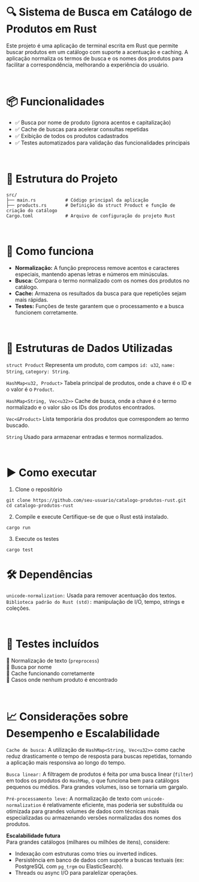 # 🔍 Sistema de Busca em Catálogo de Produtos em Rust

Este projeto é uma aplicação de terminal escrita em Rust que permite buscar produtos em um catálogo com suporte a acentuação e caching. A aplicação normaliza os termos de busca e os nomes dos produtos para facilitar a correspondência, melhorando a experiência do usuário.

<br>

# 📦 Funcionalidades

- ✅ Busca por nome de produto (ignora acentos e capitalização)
- ✅ Cache de buscas para acelerar consultas repetidas
- ✅ Exibição de todos os produtos cadastrados
- ✅ Testes automatizados para validação das funcionalidades principais

<br>

# 🧱 Estrutura do Projeto

`src/` <br>
`├── main.rs           # Código principal da aplicação` <br>
`├── products.rs       # Definição da struct Product e função de criação do catálogo` <br>
`Cargo.toml            # Arquivo de configuração do projeto Rust` <br>

<br>

# 🧠 Como funciona
- **Normalização:** A função preprocess remove acentos e caracteres especiais, mantendo apenas letras e números em minúsculas. <br>
- **Busca:** Compara o termo normalizado com os nomes dos produtos no catálogo. <br>
- **Cache:** Armazena os resultados da busca para que repetições sejam mais rápidas. <br>
- **Testes:** Funções de teste garantem que o processamento e a busca funcionem corretamente.<br>

<br>

# 🧮 Estruturas de Dados Utilizadas

`struct Product`	Representa um produto, com campos `id: u32`, `name: String`, `category: String`.

`HashMap<u32, Product>`	Tabela principal de produtos, onde a chave é o ID e o valor é o `Product`.

`HashMap<String, Vec<u32>>`	Cache de busca, onde a chave é o termo normalizado e o valor são os IDs dos produtos encontrados.

`Vec<&Product>`	Lista temporária dos produtos que correspondem ao termo buscado.

`String`	Usado para armazenar entradas e termos normalizados.

<br>

# ▶️ Como executar
1. Clone o repositório
~~~
git clone https://github.com/seu-usuario/catalogo-produtos-rust.git
cd catalogo-produtos-rust
~~~

2. Compile e execute
Certifique-se de que o Rust está instalado.
~~~
cargo run
~~~

3. Execute os testes
~~~~
cargo test
~~~~

# 🛠️ Dependências
`unicode-normalization:` Usada para remover acentuação dos textos. <br>
`Biblioteca padrão do Rust (std):` manipulação de I/O, tempo, strings e coleções.

<br>

# 🧪 Testes incluídos
🧪 Normalização de texto (`preprocess`) <br>
🧪 Busca por nome <br>
🧪 Cache funcionando corretamente <br>
🧪 Casos onde nenhum produto é encontrado <br>

<br>

# 📈 Considerações sobre Desempenho e Escalabilidade
`Cache de busca:` A utilização de `HashMap<String, Vec<u32>>` como cache reduz drasticamente o tempo de resposta para buscas repetidas, tornando a aplicação mais responsiva ao longo do tempo.

`Busca linear:` A filtragem de produtos é feita por uma busca linear (`filter`) em todos os produtos do `HashMap`, o que funciona bem para catálogos pequenos ou médios. Para grandes volumes, isso se tornaria um gargalo.

`Pré-processamento leve:` A normalização de texto com `unicode-normalization` é relativamente eficiente, mas poderia ser substituída ou otimizada para grandes volumes de dados com técnicas mais especializadas ou armazenando versões normalizadas dos nomes dos produtos.

**Escalabilidade futura** <br>
Para grandes catálogos (milhares ou milhões de itens), considere:<br>
- Indexação com estruturas como tries ou inverted indices.
- Persistência em banco de dados com suporte a buscas textuais (ex: PostgreSQL com `pg_trgm` ou ElasticSearch).
- Threads ou async I/O para paralelizar operações.
